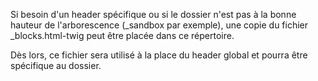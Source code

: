 Si besoin d'un header spécifique ou si le dossier n'est pas à la bonne hauteur de l'arborescence (_sandbox par exemple),
une copie du fichier _blocks.html-twig peut être placée dans ce répertoire.

Dès lors, ce fichier sera utilisé à la place du header global et pourra être spécifique au dossier.